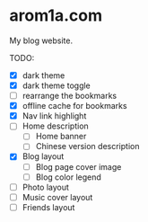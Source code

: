 # arom1a.com

My blog website.

TODO:

- [x] dark theme
- [x] dark theme toggle
- [ ] rearrange the bookmarks
- [x] offline cache for bookmarks
- [x] Nav link highlight
- [ ] Home description
  - [ ] Home banner
  - [ ] Chinese version description
- [x] Blog layout
  - [ ] Blog page cover image
  - [ ] Blog color legend
- [ ] Photo layout
- [ ] Music cover layout
- [ ] Friends layout
